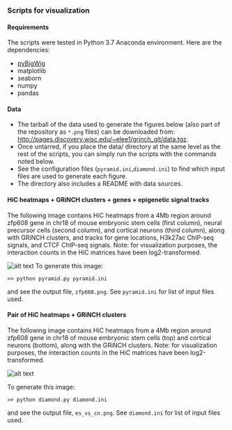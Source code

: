 ### Scripts for visualization

#### Requirements
The scripts were tested in Python 3.7 Anaconda environment. Here are the dependencies:
* [pyBigWig](https://github.com/deeptools/pyBigWig)
* matplotlib
* seaborn
* numpy
* pandas

#### Data
* The tarball of the data used to generate the figures below (also part of the repository as `*.png` files) can be downloaded from: <http://pages.discovery.wisc.edu/~elee1/grinch_git/data.tgz>. 
* Once untarred, if you place the data/ directory at the same level as the rest of the scripts, you can simply run the scripts with the commands noted below. 
* See the configuration files (`pyramid.ini`,`diamond.ini`) to find which input files are used to generate each figure.
* The directory also includes a README with data sources.

#### HiC heatmaps + GRiNCH clusters + genes + epigenetic signal tracks

The following image contains HiC heatmaps from a 4Mb region around zfp608 gene in chr18 of mouse embryonic stem cells (first column), neural precursor cells (second column), and cortical neurons (third column), along with GRiNCH clusters, and tracks for gene locations, H3k27ac ChIP-seq signals, and CTCF ChIP-seq signals. Note: for visualization purposes, the interaction counts in the HiC matrices have been log2-transformed.

![alt text](http://pages.discovery.wisc.edu/~elee1/grinch_git/zfp608.png "HiC heatmaps from a 4Mb region around zfp608 gene in chr18 of mouse embryonic stem cells, neural precursor cells, and cortical neurons, along with GRiNCH clusters, and tracks for gene locations, H3k27ac ChIP-seq signals, and CTCF ChIP-seq signals.")
To generate this image:
```
>> python pyramid.py pyramid.ini
```
and see the output file, `zfp608.png`. See `pyramid.ini` for list of input files used.

#### Pair of HiC heatmaps + GRiNCH clusters

The following image contains HiC heatmaps from a 4Mb region around zfp608 gene in chr18 of mouse embryonic stem cells (top) and cortical neurons (bottom), along with the GRiNCH clusters. Note: for visualization purposes, the interaction counts in the HiC matrices have been log2-transformed.

![alt text](http://pages.discovery.wisc.edu/~elee1/grinch_git/es_vs_cn.png "HiC heatmaps from a 4Mb region around zfp608 gene in chr18 of mouse embryonic stem cells and cortical neurons, along with GRiNCH clusters.")

To generate this image:
```
>> python diamond.py diamond.ini
```
and see the output file, `es_vs_cn.png`. See `diamond.ini` for list of input files used.
